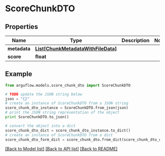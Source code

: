 # ScoreChunkDTO


## Properties

Name | Type | Description | Notes
------------ | ------------- | ------------- | -------------
**metadata** | [**List[ChunkMetadataWithFileData]**](ChunkMetadataWithFileData.md) |  | 
**score** | **float** |  | 

## Example

```python
from arguflow.models.score_chunk_dto import ScoreChunkDTO

# TODO update the JSON string below
json = "{}"
# create an instance of ScoreChunkDTO from a JSON string
score_chunk_dto_instance = ScoreChunkDTO.from_json(json)
# print the JSON string representation of the object
print ScoreChunkDTO.to_json()

# convert the object into a dict
score_chunk_dto_dict = score_chunk_dto_instance.to_dict()
# create an instance of ScoreChunkDTO from a dict
score_chunk_dto_form_dict = score_chunk_dto.from_dict(score_chunk_dto_dict)
```
[[Back to Model list]](../README.md#documentation-for-models) [[Back to API list]](../README.md#documentation-for-api-endpoints) [[Back to README]](../README.md)


